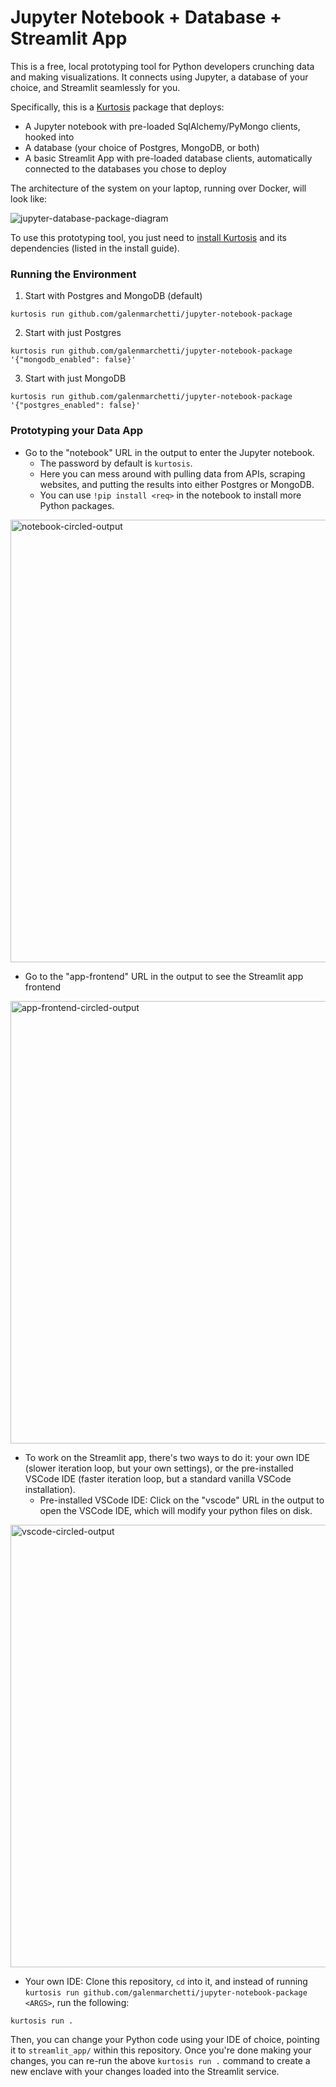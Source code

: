 # Jupyter Notebook + Database + Streamlit App

This is a free, local prototyping tool for Python developers crunching data and making visualizations. It connects using Jupyter, a database of your choice, and Streamlit seamlessly for you.

Specifically, this is a [Kurtosis](https://github.com/kurtosis-tech/kurtosis) package that deploys:

- A Jupyter notebook with pre-loaded SqlAlchemy/PyMongo clients, hooked into
- A database (your choice of Postgres, MongoDB, or both)
- A basic Streamlit App with pre-loaded database clients, automatically connected to the databases you chose to deploy

The architecture of the system on your laptop, running over Docker, will look like:

![jupyter-database-package-diagram](https://github.com/galenmarchetti/jupyter-notebook-package/assets/11703004/d7e0e3f0-b8eb-4b90-b366-19ec8060b007)



To use this prototyping tool, you just need to [install Kurtosis](https://docs.kurtosis.com/install/) and its dependencies (listed in the install guide).

### Running the Environment

1. Start with Postgres and MongoDB (default)
```
kurtosis run github.com/galenmarchetti/jupyter-notebook-package
```
2. Start with just Postgres
```
kurtosis run github.com/galenmarchetti/jupyter-notebook-package '{"mongodb_enabled": false}'
```
3. Start with just MongoDB
```
kurtosis run github.com/galenmarchetti/jupyter-notebook-package '{"postgres_enabled": false}'
```

### Prototyping your Data App

- Go to the "notebook" URL in the output to enter the Jupyter notebook.
  - The password by default is `kurtosis`.
  - Here you can mess around with pulling data from APIs, scraping websites, and putting the results into either Postgres or MongoDB.
  - You can use `!pip install <req>` in the notebook to install more Python packages.
<img width="708" alt="notebook-circled-output" src="https://github.com/galenmarchetti/jupyter-notebook-package/assets/11703004/437b0262-ac4e-41d0-87da-e06ba6d1a0f7">

- Go to the "app-frontend" URL in the output to see the Streamlit app frontend
<img width="708" alt="app-frontend-circled-output" src="https://github.com/galenmarchetti/jupyter-notebook-package/assets/11703004/4639abd8-b720-4ca6-9944-00de74b618f9">

- To work on the Streamlit app, there's two ways to do it: your own IDE (slower iteration loop, but your own settings), or the pre-installed VSCode IDE (faster iteration loop, but a standard vanilla VSCode installation).
  - Pre-installed VSCode IDE: Click on the "vscode" URL in the output to open the VSCode IDE, which will modify your python files on disk.
<img width="708" alt="vscode-circled-output" src="https://github.com/galenmarchetti/jupyter-notebook-package/assets/11703004/16b14830-3361-43d9-a5ca-72105e2aed75">

  - Your own IDE: Clone this repository, `cd` into it, and instead of running `kurtosis run github.com/galenmarchetti/jupyter-notebook-package <ARGS>`, run the following:
    
```
kurtosis run .
```

Then, you can change your Python code using your IDE of choice, pointing it to `streamlit_app/` within this repository. Once you're done making your changes, you can re-run the above `kurtosis run .` command to create a new enclave with your changes loaded into the Streamlit service.


